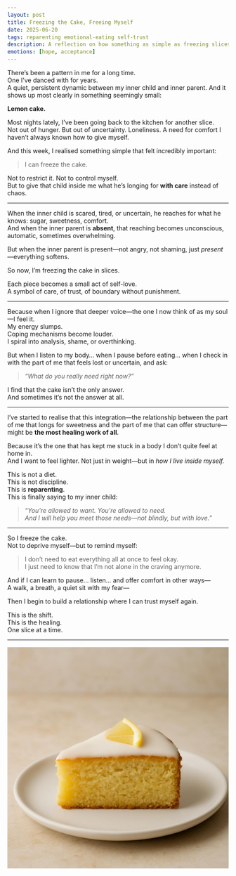 ```yaml
---
layout: post
title: Freezing the Cake, Freeing Myself
date: 2025-06-20
tags: reparenting emotional-eating self-trust
description: A reflection on how something as simple as freezing slices of lemon cake has become a powerful act of self-parenting—and a symbol of the healing integration I’ve been working toward for years.
emotions: [hope, acceptance]
---
```


There’s been a pattern in me for a long time.  
One I’ve danced with for years.  
A quiet, persistent dynamic between my inner child and inner parent. And it shows up most clearly in something seemingly small:

**Lemon cake.**

Most nights lately, I’ve been going back to the kitchen for another slice.  
Not out of hunger. But out of uncertainty. Loneliness. A need for comfort I haven’t always known how to give myself.

And this week, I realised something simple that felt incredibly important:

> I can freeze the cake.

Not to restrict it. Not to control myself.  
But to give that child inside me what he’s longing for **with care** instead of chaos.

---

When the inner child is scared, tired, or uncertain, he reaches for what he knows: sugar, sweetness, comfort.  
And when the inner parent is **absent**, that reaching becomes unconscious, automatic, sometimes overwhelming.

But when the inner parent is present—not angry, not shaming, just *present*—everything softens.

So now, I’m freezing the cake in slices.

Each piece becomes a small act of self-love.  
A symbol of care, of trust, of boundary without punishment.

---

Because when I ignore that deeper voice—the one I now think of as my soul—I feel it.  
My energy slumps.  
Coping mechanisms become louder.  
I spiral into analysis, shame, or overthinking.

But when I listen to my body… when I pause before eating… when I check in with the part of me that feels lost or uncertain, and ask:

> *“What do you really need right now?”*

I find that the cake isn’t the only answer.  
And sometimes it’s not the answer at all.

---

I’ve started to realise that this integration—the relationship between the part of me that longs for sweetness and the part of me that can offer structure—might be **the most healing work of all**.

Because it’s the one that has kept me stuck in a body I don’t quite feel at home in.  
And I want to feel lighter. Not just in weight—but in *how I live inside myself.*

This is not a diet.  
This is not discipline.  
This is **reparenting**.  
This is finally saying to my inner child:

> *“You’re allowed to want. You’re allowed to need.  
And I will help you meet those needs—not blindly, but with love.”*

---

So I freeze the cake.  
Not to deprive myself—but to remind myself:

> I don’t need to eat everything all at once to feel okay.  
I just need to know that I’m not alone in the craving anymore.

And if I can learn to pause… listen… and offer comfort in other ways—  
A walk, a breath, a quiet sit with my fear—

Then I begin to build a relationship where I can trust myself again.

This is the shift.  
This is the healing.  
One slice at a time.

---

<img src="/assets/images/lemon-cake.jpg" alt="A slice of lemon cake on a white plate" style="max-width: 100%; height: auto; display: block; margin: 1rem auto;" />

